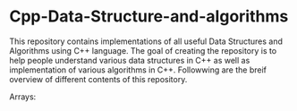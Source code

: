 # Cpp-Data-Structure-and-algorithms
This repository contains implementations of all useful Data Structures and Algorithms using C++ language.
The goal of creating the repository is to help people understand various data structures in C++ as well as implementation of
various algorithms in C++. Followwing are the breif overview of different contents of this repository.

Arrays:
